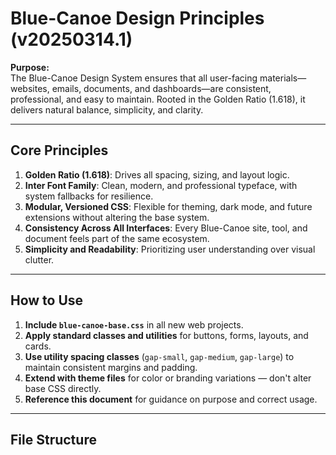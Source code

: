 # Blue-Canoe Design Principles (v20250314.1)

**Purpose:**  
The Blue-Canoe Design System ensures that all user-facing materials—websites, emails, documents, and dashboards—are consistent, professional, and easy to maintain. Rooted in the Golden Ratio (1.618), it delivers natural balance, simplicity, and clarity.

---

## Core Principles

1. **Golden Ratio (1.618)**: Drives all spacing, sizing, and layout logic.
2. **Inter Font Family**: Clean, modern, and professional typeface, with system fallbacks for resilience.
3. **Modular, Versioned CSS**: Flexible for theming, dark mode, and future extensions without altering the base system.
4. **Consistency Across All Interfaces**: Every Blue-Canoe site, tool, and document feels part of the same ecosystem.
5. **Simplicity and Readability**: Prioritizing user understanding over visual clutter.

---

## How to Use

1. **Include `blue-canoe-base.css`** in all new web projects.
2. **Apply standard classes and utilities** for buttons, forms, layouts, and cards.
3. **Use utility spacing classes** (`gap-small`, `gap-medium`, `gap-large`) to maintain consistent margins and padding.
4. **Extend with theme files** for color or branding variations — don't alter base CSS directly.
5. **Reference this document** for guidance on purpose and correct usage.

---

## File Structure

